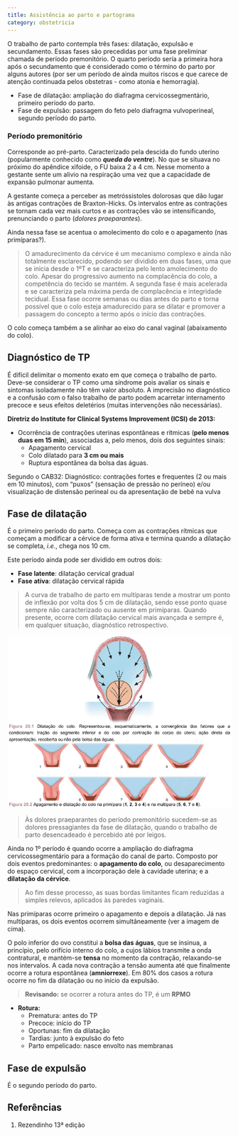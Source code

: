 ```yaml
---
title: Assistência ao parto e partograma
category: obstetricia
---
```


O trabalho de parto contempla três fases: dilatação, expulsão e secundamento. Essas fases são precedidas por uma fase preliminar chamada de período premonitório. O quarto período sería a primeira hora após o secundamento que é considerado como o término do parto por alguns autores (por ser um período de ainda muitos riscos e que carece de atenção continuada pelos obstetras - como atonia e hemorragia).

* Fase de dilatação: ampliação do diafragma cervicossegmentário, primeiro período do parto.
* Fase de expulsão: passagem do feto pelo diafragma vulvoperineal, segundo período do parto.

### Período premonitório

Corresponde ao pré-parto. Caracterizado pela descida do fundo uterino (popularmente conhecido como **_queda do ventre_**). No que se situava no próximo do apêndice xifoide, o FU baixa 2 a 4 cm. Nesse momento a gestante sente um alivio na respiração uma vez que a capacidade de expansão pulmonar aumenta.

A gestante começa a perceber as metróssistoles dolorosas que dão lugar às antigas contrações de Braxton-Hicks. Os intervalos entre as contrações se tornam cada vez mais curtos e as contrações vão se intensificando, prenunciando o
parto (_dolores praeparantes_).

Ainda nessa fase se acentua o amolecimento do colo e o apagamento (nas primíparas?).

> O amadurecimento da cérvice é um mecanismo complexo e ainda não totalmente esclarecido, podendo ser dividido em duas fases, uma que se inicia desde o 1ºT e se caracteriza pelo lento amolecimento do colo.
Apesar do progressivo aumento na complacência do colo, a competência do tecido se mantém. A segunda fase é
mais acelerada e se caracteriza pela máxima perda de complacência e integridade tecidual. Essa fase ocorre
semanas ou dias antes do parto e torna possível que o colo esteja amadurecido para se dilatar e promover a
passagem do concepto a termo após o início das contrações.

O colo começa também a se alinhar ao eixo do canal vaginal (abaixamento do colo).

## Diagnóstico de TP

É difícil delimitar o momento exato em que começa o trabalho de parto. Deve-se considerar o TP como uma síndrome pois avaliar os sinais e sintomas isoladamente não têm valor absoluto. A imprecisão no
diagnóstico e a confusão com o falso trabalho de parto podem acarretar internamento precoce e seus efeitos
deletérios (muitas intervenções não necessárias).

**Diretriz do Institute for Clinical Systems Improvement (ICSI) de 2013:**

* Ocorrência de contrações uterinas espontâneas e rítmicas (**pelo menos duas em 15 min**), associadas a, pelo menos, dois dos seguintes sinais:
  * Apagamento cervical
  * Colo dilatado para **3 cm ou mais**
  * Ruptura espontânea da bolsa das águas.

<p class="aviso aviso-red">Segundo o CAB32: Diagnóstico: contrações fortes e frequentes (2 ou mais em 10 minutos), com “puxos” (sensação de pressão no períneo) e/ou visualização de distensão perineal ou da apresentação de bebê na vulva</p>

## Fase de dilatação

É o primeiro período do parto. Começa com as contrações rítmicas que começam a modificar a cérvice de forma ativa e termina quando a dilatação se completa, _i.e._, chega nos 10 cm.

Este período ainda pode ser dividido em outros dois:

* **Fase latente**: dilatação cervical gradual
* **Fase ativa**: dilatação cervical rápida

> A curva de trabalho de parto em multíparas tende a mostrar
um ponto de inflexão por volta dos 5 cm de dilatação, sendo esse ponto quase sempre não caracterizado ou
ausente em primíparas. Quando presente, ocorre com dilatação cervical mais avançada e sempre é, em qualquer
situação, diagnóstico retrospectivo.

![Dilatação](/assets/obstetricia/tp/dilatacao.jpeg)

> Às dolores praeparantes do período premonitório sucedem-se as dolores pressagiantes da fase de dilatação,
quando o trabalho de parto desencadeado é percebido até por leigos.

Ainda no 1º período é quando ocorre a ampliação do diafragma cervicossegmentário para a formação do canal de parto. Composto por dois eventos predominantes: o **apagamento do colo**, ou desaparecimento do espaço cervical, com a incorporação
dele à cavidade uterina; e a **dilatação da cérvice**.

> Ao fim desse processo, as suas bordas limitantes ficam
reduzidas a simples relevos, aplicados às paredes vaginais.

<p class="aviso aviso-red">Nas primíparas ocorre primeiro o apagamento e depois a dilatação. Já nas multíparas, os dois eventos ocorrem simultâneamente (ver a imagem de cima).</p>

O polo inferior do ovo constitui a **bolsa das águas**, que
se insinua, a princípio, pelo orifício interno do colo, a cujos lábios transmite a onda contratural, e mantém-se **tensa** no momento da contração, relaxando-se nos intervalos. A cada nova contração a tensão aumenta até que finalmente ocorre a rotura espontânea (**amniorrexe**). Em 80% dos casos a rotura ocorre no fim da dilatação ou no início da expulsão.

> **Revisando:** se ocorrer a rotura antes do TP, é um **RPMO**

* **Rotura:**
  * Prematura: antes do TP
  * Precoce: início do TP
  * Oportunas: fim da dilatação
  * Tardias: junto à expulsão do feto
  * Parto empelicado: nasce envolto nas membranas

## Fase de expulsão

É o segundo período do parto.





## Referências

1. Rezendinho 13ª edição
